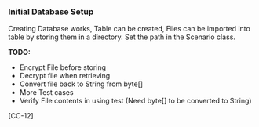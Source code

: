 ### Initial Database Setup
Creating Database works, Table can be created, Files can be imported into table by storing them in a directory.  Set the path in the Scenario class.

**TODO:** 
* Encrypt File before storing
* Decrypt file when retrieving
* Convert file back to String from byte[] 
* More Test cases
* Verify File contents in using test (Need byte[] to be converted to String)


[CC-12]

